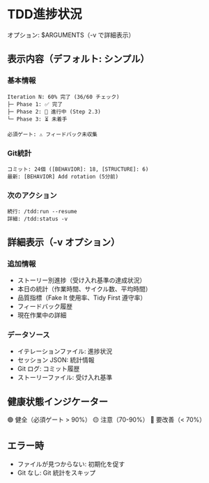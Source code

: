 # TDD進捗状況

オプション: $ARGUMENTS（-v で詳細表示）

## 表示内容（デフォルト: シンプル）

### 基本情報
```
Iteration N: 60% 完了 (36/60 チェック)
├─ Phase 1: ✅ 完了
├─ Phase 2: 🔄 進行中 (Step 2.3)
└─ Phase 3: ⏳ 未着手

必須ゲート: ⚠️ フィードバック未収集
```

### Git統計
```
コミット: 24個 ([BEHAVIOR]: 18, [STRUCTURE]: 6)
最新: [BEHAVIOR] Add rotation (5分前)
```

### 次のアクション
```
続行: /tdd:run --resume
詳細: /tdd:status -v
```

## 詳細表示（-v オプション）

### 追加情報
- ストーリー別進捗（受け入れ基準の達成状況）
- 本日の統計（作業時間、サイクル数、平均時間）
- 品質指標（Fake It 使用率、Tidy First 遵守率）
- フィードバック履歴
- 現在作業中の詳細

### データソース
- イテレーションファイル: 進捗状況
- セッション JSON: 統計情報
- Git ログ: コミット履歴
- ストーリーファイル: 受け入れ基準

## 健康状態インジケーター

🟢 健全（必須ゲート > 90%）
🟡 注意（70-90%）
🔴 要改善（< 70%）

## エラー時
- ファイルが見つからない: 初期化を促す
- Git なし: Git 統計をスキップ
